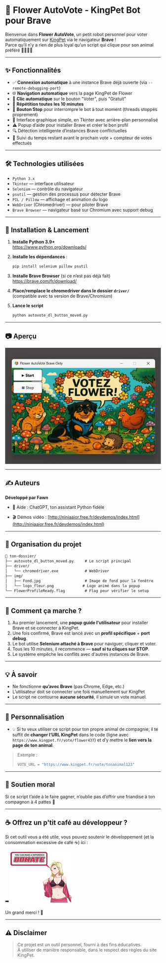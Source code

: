 
# 🌸 Flower AutoVote - KingPet Bot pour Brave

Bienvenue dans **Flower AutoVote**, un petit robot personnel pour voter automatiquement sur [KingPet](https://www.kingpet.fr/vote/flower437) via le navigateur **Brave** !  
Parce qu’il n’y a rien de plus loyal qu’un script qui clique pour son animal préféré 🐶🐱🐹🐾

---

## ✨ Fonctionnalités

- ✅ **Connexion automatique** à une instance Brave déjà ouverte (via `--remote-debugging-port`)
- 🌐 **Navigation automatique** vers la page KingPet de Flower
- 🤖 **Clic automatique** sur le bouton "Voter", puis "Gratuit"
- 🔁 **Répétition toutes les 10 minutes**
- 🛑 **Bouton Stop** pour interrompre le bot à tout moment (threads stoppés proprement)
- 🎨 Interface graphique simple, en Tkinter avec arrière-plan personnalisé
- ⚠️ Popup d’aide pour installer Brave et créer le bon profil
- 🔍 Détection intelligente d’instances Brave conflictuelles
- 🧪 Suivi du temps restant avant le prochain vote + compteur de votes effectués

---

## 🛠 Technologies utilisées

- `Python 3.x`
- `Tkinter` — interface utilisateur
- `Selenium` — contrôle du navigateur
- `psutil` — gestion des processus pour détecter Brave
- `PIL / Pillow` — affichage et animation du logo
- `WebDriver` (Chromedriver) — pour piloter Brave
- `Brave Browser` — navigateur basé sur Chromium avec support debug

---

## 🚀 Installation & Lancement

1. **Installe Python 3.9+**  
   https://www.python.org/downloads/

2. **Installe les dépendances** :  
   ```bash
   pip install selenium pillow psutil
   ```

3. **Installe Brave Browser** (si ce n’est pas déjà fait)  
   https://brave.com/fr/download/

4. **Place/remplace le chromedriver dans le dossier `driver/`**  
   (compatible avec ta version de Brave/Chromium)

5. **Lance le script**  
   ```bash
   python autovote_dl_button_moved.py
   ```

---

## 📷 Aperçu

<img src="demo/fauto.jpg" alt="Flower Autovote" />

---

## ✍️ Auteurs

**Développé par Fawn**
- 🧠 Aide : ChatGPT, ton assistant Python fidèle

- 🎬 Démos vidéo : [http://ninjaaior.free.fr/devdemos/index.html](http://ninjaaior.free.fr/devdemos/index.html)

---

## 📁 Organisation du projet

```
📁 ton-dossier/
├── autovote_dl_button_moved.py     # Le script principal
├── driver/
│   └── chromedriver.exe            # WebDriver
├── img/
│   ├── Fond.jpg                    # Image de fond pour la fenêtre
│   └── logo_fleur.png             # Logo animé dans la popup
└── FlowerProfileReady.flag         # Flag pour vérifier le setup
```

---

## 🧠 Comment ça marche ?

1. Au premier lancement, une **popup guide l'utilisateur** pour installer Brave et se connecter à KingPet.
2. Une fois confirmé, Brave est lancé avec un **profil spécifique** + **port debug**.
3. Le bot utilise **Selenium attaché à Brave** pour naviguer, cliquer et voter.
4. Tous les 10 minutes, il recommence — **sauf si tu cliques sur STOP**.
5. Le système empêche les conflits avec d'autres instances de Brave.

---

## 💡 À savoir

- Ne fonctionne **qu’avec Brave** (pas Chrome, Edge, etc.)
- L’utilisateur doit se connecter une fois manuellement sur KingPet
- Le script ne contourne **aucune sécurité**, il simule un vote manuel.

---


## 🐶 Personnalisation

- 💡 Si tu veux utiliser ce script pour ton propre animal de compagnie, il te suffit de **changer l’URL KingPet** dans le code (ligne avec `https://www.kingpet.fr/vote/flower437`) et d’y mettre le **lien vers la page de ton animal**.  

> Exemple :  
> ```python
> VOTE_URL = "https://www.kingpet.fr/vote/tonanimal123"
> ```

---

## 🐾 Soutien moral

Si ce script t’aide à le faire gagner, n’oublie pas d’offrir une friandise à ton compagnon à 4 pattes 💝

---

## ☕ Offrez un p'tit café au développeur ?

Si cet outil vous a été utile, vous pouvez soutenir le développement (et la consommation excessive de café ☕) ici :

➡️ [![Donate](demo/donate.png)](https://www.paypal.com/paypalme/noobpythondev)

Un grand merci ! 💙

---

## ⚠️ Disclaimer

> Ce projet est un outil personnel, fourni à des fins éducatives.  
> À utiliser de manière responsable, dans le respect des règles du site KingPet.

